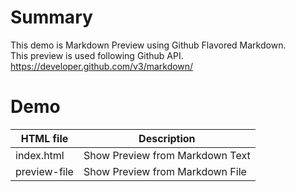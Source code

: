 Summary
=======

This demo is Markdown Preview using Github Flavored Markdown.  
This preview is used following Github API.  
https://developer.github.com/v3/markdown/

Demo
====

|HTML file    | Description                     |
|-------------|---------------------------------|
|index.html   |Show Preview from Markdown Text  |
|preview-file |Show Preview from Markdown File  |
